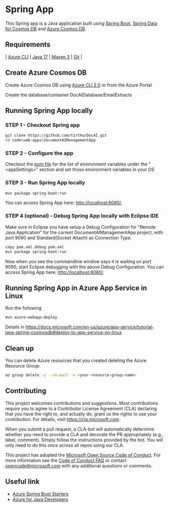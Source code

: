 # Spring App

This Spring app is a Java application
built using [Spring Boot](https://spring.io/projects/spring-boot), 
[Spring Data for 
Cosmos DB](https://docs.microsoft.com/en-us/java/azure/spring-framework/configure-spring-boot-starter-java-app-with-cosmos-db?view=azure-java-stable) and 
[Azure Cosmos DB](https://docs.microsoft.com/en-us/azure/cosmos-db/sql-api-introduction). 

## Requirements

| [Azure CLI](http://docs.microsoft.com/cli/azure/overview) | [Java 17](https://www.oracle.com/java/technologies/javase/jdk17-archive-downloads.html) | [Maven 3](http://maven.apache.org/) | [Git](https://github.com/) |

## Create Azure Cosmos DB

Create Azure Cosmos DB 
using [Azure CLI 2.0](https://docs.microsoft.com/en-us/cli/azure/install-azure-cli?view=azure-cli-latest) or from the Azure Portal

Create the database/container DocAIDatabase/EmailExtracts

## Running Spring App locally

### STEP 1 - Checkout Spring app

```bash
git clone https://github.com/tirtho/DocAI.git
cd code\web-apps\DocumentAIManagementApp
```  
    
### STEP 2 - Configure the app

Checkout the [pom file](pom.xml) for the list of environment variables under the "\<appSettings\>" section and set those environment variables in your OS 

### STEP 3 - Run Spring App locally

```bash
mvn package spring-boot:run
```
You can access Spring App here: [http://localhost:8080/](http://localhost:8080/).

### STEP 4 (optional) - Debug Spring App locally with Eclipse IDE

Make sure in Eclipse you have setup a Debug Configuration for "Remote Java Application" for the current DocumentAIManagementApp project, with port 9090 and Standard(Socket Attach) as Connection Type.
```bash
copy pom.xml.debug pom.xml
mvn package spring-boot:run
```
Now when you see the commandline window says it is waiting on port 9090, start Eclipse debugging with the above Debug Configuration.
You can access Spring App here: [http://localhost:8080/](http://localhost:8080/).


## Running Spring App in Azure App Service in Linux

Run the following

```bash
mvn azure-webapp:deploy
```
Details in https://docs.microsoft.com/en-us/azure/app-service/tutorial-java-spring-cosmosdb#deploy-to-app-service-on-linux
 

## Clean up

You can delete Azure resources that you created deleting 
the Azure Resource Group:

```bash
az group delete -y --no-wait -n <your-resource-group-name>
```

## Contributing

This project welcomes contributions and suggestions.  Most contributions require you to agree to a
Contributor License Agreement (CLA) declaring that you have the right to, and actually do, grant us
the rights to use your contribution. For details, visit https://cla.microsoft.com.

When you submit a pull request, a CLA-bot will automatically determine whether you need to provide
a CLA and decorate the PR appropriately (e.g., label, comment). Simply follow the instructions
provided by the bot. You will only need to do this once across all repos using our CLA.

This project has adopted the [Microsoft Open Source Code of Conduct](https://opensource.microsoft.com/codeofconduct/).
For more information see the [Code of Conduct FAQ](https://opensource.microsoft.com/codeofconduct/faq/) or
contact [opencode@microsoft.com](mailto:opencode@microsoft.com) with any additional questions or comments.

## Useful link
- [Azure Spring Boot Starters](https://github.com/Microsoft/azure-spring-boot)
- [Azure for Java Developers](https://docs.microsoft.com/en-us/java/azure/)
